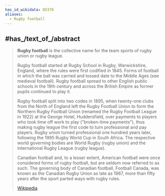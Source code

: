 ```yaml
---
has_id_wikidata: Q5378
aliases:
  - Rugby football
---
```



## #has_/text_of_/abstract 

> **Rugby football** is the collective name for the team sports of rugby union or rugby league.
>
> Rugby football started at Rugby School in Rugby, Warwickshire, England, where the rules were first codified in 1845. Forms of football in which the ball was carried and tossed date to the Middle Ages (see medieval football). Rugby football spread to other English public schools in the 19th century and across the British Empire as former pupils continued to play it.
>
> Rugby football split into two codes in 1895, when twenty-one clubs from the North of England left the Rugby Football Union to form the Northern Rugby Football Union (renamed the Rugby Football League in 1922) at the George Hotel, Huddersfield, over payments to players who took time off work to play ("broken-time payments"), thus making rugby league the first code to turn professional and pay players. Rugby union turned professional one hundred years later, following the 1995 Rugby World Cup in South Africa. The respective world governing bodies are World Rugby (rugby union) and the International Rugby League (rugby league).
>
> Canadian football and, to a lesser extent, American football were once considered forms of rugby football, but are seldom now referred to as such. The governing body of Canadian football, Football Canada, was known as the Canadian Rugby Union as late as 1967, more than fifty years after the sport parted ways with rugby rules.
>
> [Wikipedia](https://en.wikipedia.org/wiki/Rugby%20football) 


